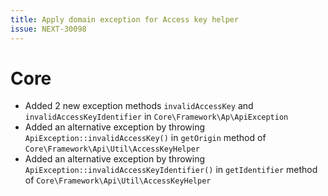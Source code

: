 ```yaml
---
title: Apply domain exception for Access key helper
issue: NEXT-30098
---
```

# Core
* Added 2 new exception methods `invalidAccessKey` and `invalidAccessKeyIdentifier` in `Core\Framework\Ap\ApiException` 
* Added an alternative exception by throwing `ApiException::invalidAccessKey()` in `getOrigin` method of `Core\Framework\Api\Util\AccessKeyHelper` 
* Added an alternative exception by throwing `ApiException::invalidAccessKeyIdentifier()` in `getIdentifier` method of `Core\Framework\Api\Util\AccessKeyHelper` 
